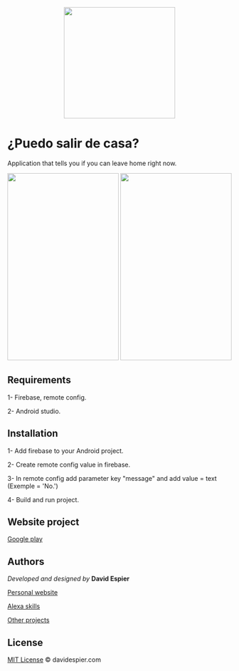 <p align="center">
  <img width="250" height="250" src="http://davidespier.com/github/quedarme-casa.jpg">
</p>


# ¿Puedo salir de casa?

Application that tells you if you can leave home right now.


<p><img width="250" height="420" src="http://davidespier.com/github/puedosalir.jpg">
<img width="250" height="420" src="http://davidespier.com/github/puedosalir1.jpg"></p>

## Requirements

  1- Firebase, remote config.
  
  2- Android studio.
  

## Installation

  1- Add firebase to your Android project.
  
  2- Create remote config value in firebase.
  
  3- In remote config add parameter key "message" and add value = text (Exemple = 'No.')
  
  4- Build and run project.
  

## Website project

[Google play](https://play.google.com/store/apps/details?id=com.davidespier.puedosalirdecasa)


## Authors

 *Developed and designed by*  **David Espier**


[Personal website](https://davidespier.com)

[Alexa skills](https://www.amazon.es/s?k=davidespier&i=alexa-skills)
        
[Other projects](https://github.com/davidespier?tab=repositories)


## License


[MIT License](https://choosealicense.com/licenses/mit/) © davidespier.com


